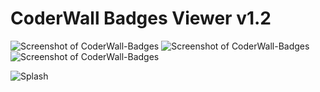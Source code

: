 # CoderWall Badges Viewer v1.2

![Screenshot of CoderWall-Badges](https://github.com/marti1125/CoderWall-Badges/blob/master/and1.png "splash")
![Screenshot of CoderWall-Badges](http://marti1125.github.com/CoderWall-Badges/and2.png "splash")
![Screenshot of CoderWall-Badges](http://nsinopoli.github.com/CoderWall-Badges/and3.png "splash")

![Splash](https://raw.github.com/marti1125/CoderWall-Badges/master/and1.png "Splash")

